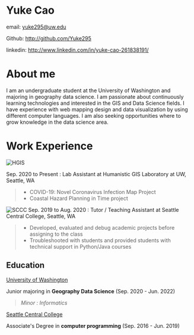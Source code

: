# Yuke Cao

email: yuke295@uw.edu

Github: http://github.com/Yuke295

linkedin: http://www.linkedin.com/in/yuke-cao-261838191/

# About me

I am an undergraduate student at the University of Washington and majoring in geography data science. I am passionate about continuously learning technologies and interested in the GIS and Data Science fields. I have experience with web mapping design and data visualization by using different computer languages. I am also seeking opportunities where to grow knowledge in the data science area.

# Work Experience

![HGIS](https://hgis.uw.edu/wp-content/uploads/2019/11/hgislab-300x85.png)

Sep. 2020 to Present : Lab Assistant at Humanistic GIS Laboratory at UW, Seattle, WA
>- COVID-19: Novel Coronavirus Infection Map Project
>- Coastal Hazard Planning in Time project

![SCCC](http://www.pseconline.org/wp-content/uploads/2017/03/scclogo-300x150.png)
Sep. 2019 to Aug. 2020 : Tutor / Teaching Assistant at Seattle Central College, Seattle, WA
>- Developed, evaluated and debug academic projects before assigning to the class
>- Troubleshooted with students and provided students with technical support in Python/Java courses

## Education

[University of Washington](https://www.washington.edu/)

Junior majoring in **Geography Data Science** (Sep. 2020 - Jun. 2022)

  >_Minor : Informatics_

[Seattle Central College](https://seattlecentral.edu/)

Associate's Degree in **computer programming** (Sep. 2016 - Jun. 2019)

